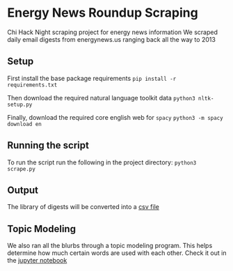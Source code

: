 # Energy News Roundup Scraping

Chi Hack Night scraping project for energy news information
We scraped daily email digests from energynews.us ranging back all the way to 2013

## Setup
First install the base package requirements 
```pip install -r requirements.txt```

Then download the required natural language toolkit data 
```python3 nltk-setup.py```

Finally, download the required core english web for `spacy`
```python3 -m spacy download en```

## Running the script
To run the script run the following in the project directory:
`
python3 scrape.py
`
## Output
The library of digests will be converted into a [csv file](digestItems.csv)

## Topic Modeling
We also ran all the blurbs through a topic modeling program.
This helps determine how much certain words are used with each other.
Check it out in the [jupyter notebook](topic_modeling.ipynb)